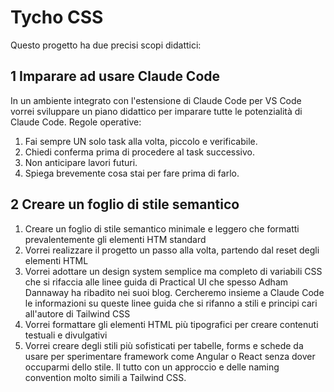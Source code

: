 # Tycho CSS

Questo progetto ha due precisi scopi didattici:

## 1 Imparare ad usare Claude Code

In un ambiente integrato con l'estensione di Claude Code per VS Code vorrei sviluppare un piano didattico per imparare tutte le potenzialità di Claude Code.
Regole operative:
1. Fai sempre UN solo task alla volta, piccolo e verificabile.
2. Chiedi conferma prima di procedere al task successivo.
3. Non anticipare lavori futuri.
4. Spiega brevemente cosa stai per fare prima di farlo.

## 2 Creare un foglio di stile semantico

1. Creare un foglio di stile semantico minimale e leggero che formatti prevalentemente gli elementi HTM standard
2. Vorrei realizzare il progetto un passo alla volta, partendo dal reset degli elementi HTML
3. Vorrei adottare un  design system semplice ma completo di variabili CSS che si rifaccia alle linee guida di Practical UI che spesso Adham Dannaway ha ribadito nei suoi blog. Cercheremo insieme a Claude Code le informazioni su queste linee guida che si rifanno a stili e principi cari all'autore di Tailwind CSS 
4. Vorrei formattare gli elementi HTML più tipografici per creare contenuti testuali e divulgativi 
5. Vorrei creare degli stili più sofisticati per tabelle, forms e schede da usare per sperimentare framework come Angular o React senza dover occuparmi dello stile. Il tutto con un approccio e delle naming convention molto simili a Tailwind CSS.
